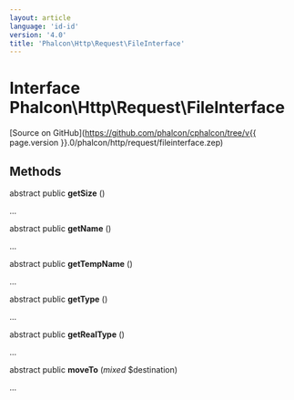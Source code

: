 ```yaml
---
layout: article
language: 'id-id'
version: '4.0'
title: 'Phalcon\Http\Request\FileInterface'
---
```

# Interface **Phalcon\Http\Request\FileInterface**

[Source on GitHub](https://github.com/phalcon/cphalcon/tree/v{{ page.version }}.0/phalcon/http/request/fileinterface.zep)

## Methods

abstract public **getSize** ()

...

abstract public **getName** ()

...

abstract public **getTempName** ()

...

abstract public **getType** ()

...

abstract public **getRealType** ()

...

abstract public **moveTo** (*mixed* $destination)

...
